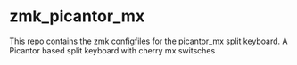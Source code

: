 # zmk_picantor_mx
This repo contains the zmk configfiles for the picantor_mx split keyboard. A Picantor based split keyboard with cherry mx switsches
